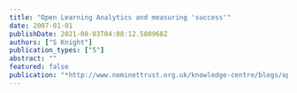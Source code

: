```yaml
---
title: "Open Learning Analytics and measuring 'success'"
date: 2007-01-01
publishDate: 2021-08-03T04:08:12.580968Z
authors: ["S Knight"]
publication_types: ["5"]
abstract: ""
featured: false
publication: "*http://www.nominettrust.org.uk/knowledge-centre/blogs/open-learning …*"
---
```



